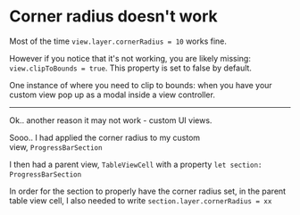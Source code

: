 # Corner radius doesn't work

Most of the time `view.layer.cornerRadius = 10` works fine.

However if you notice that it's not working, you are likely missing: `view.clipToBounds = true`. This property is set to false by default.

One instance of where you need to clip to bounds: when you have your custom view pop up as a modal inside a view controller.

* * *

Ok.. another reason it may not work - custom UI views.

Sooo.. I had applied the corner radius to my custom view, `ProgressBarSection`

I then had a parent view, `TableViewCell` with a property `let section: ProgressBarSection` 

In order for the section to properly have the corner radius set, in the parent table view cell, I also needed to write `section.layer.cornerRadius = xx`